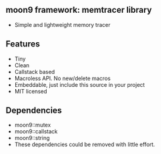 ## moon9 framework: memtracer library
- Simple and lightweight memory tracer

## Features
- Tiny
- Clean
- Callstack based
- Macroless API. No new/delete macros
- Embeddable, just include this source in your project
- MIT licensed

## Dependencies
- moon9::mutex
- moon9::callstack
- moon9::string
- These dependencies could be removed with little effort.